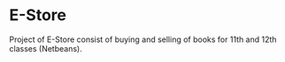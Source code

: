 # E-Store
Project of E-Store consist of buying and selling of books for 11th and 12th classes (Netbeans).
